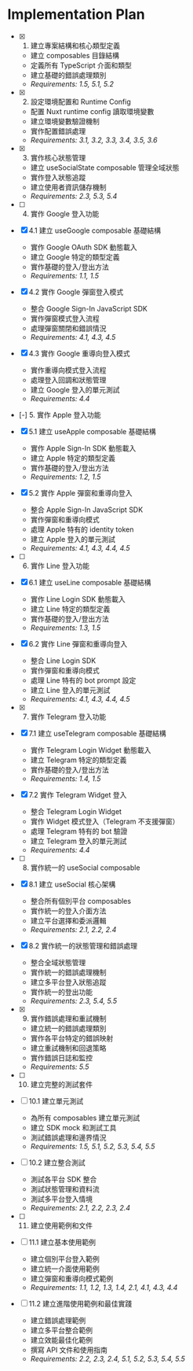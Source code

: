# Implementation Plan

- [x] 1. 建立專案結構和核心類型定義

  - 建立 composables 目錄結構
  - 定義所有 TypeScript 介面和類型
  - 建立基礎的錯誤處理類別
  - _Requirements: 1.5, 5.1, 5.2_

- [x] 2. 設定環境配置和 Runtime Config

  - 配置 Nuxt runtime config 讀取環境變數
  - 建立環境變數驗證機制
  - 實作配置錯誤處理
  - _Requirements: 3.1, 3.2, 3.3, 3.4, 3.5, 3.6_

- [x] 3. 實作核心狀態管理

  - 建立 useSocialState composable 管理全域狀態
  - 實作登入狀態追蹤
  - 建立使用者資訊儲存機制
  - _Requirements: 2.3, 5.3, 5.4_

- [ ] 4. 實作 Google 登入功能
- [x] 4.1 建立 useGoogle composable 基礎結構

  - 實作 Google OAuth SDK 動態載入
  - 建立 Google 特定的類型定義
  - 實作基礎的登入/登出方法
  - _Requirements: 1.1, 1.5_

- [x] 4.2 實作 Google 彈窗登入模式

  - 整合 Google Sign-In JavaScript SDK
  - 實作彈窗模式登入流程
  - 處理彈窗關閉和錯誤情況
  - _Requirements: 4.1, 4.3, 4.5_

- [x] 4.3 實作 Google 重導向登入模式

  - 實作重導向模式登入流程
  - 處理登入回調和狀態管理
  - 建立 Google 登入的單元測試
  - _Requirements: 4.4_

- [-] 5. 實作 Apple 登入功能

- [x] 5.1 建立 useApple composable 基礎結構

  - 實作 Apple Sign-In SDK 動態載入
  - 建立 Apple 特定的類型定義
  - 實作基礎的登入/登出方法
  - _Requirements: 1.2, 1.5_

- [x] 5.2 實作 Apple 彈窗和重導向登入

  - 整合 Apple Sign-In JavaScript SDK
  - 實作彈窗和重導向模式
  - 處理 Apple 特有的 identity token
  - 建立 Apple 登入的單元測試
  - _Requirements: 4.1, 4.3, 4.4, 4.5_

- [ ] 6. 實作 Line 登入功能
- [x] 6.1 建立 useLine composable 基礎結構

  - 實作 Line Login SDK 動態載入
  - 建立 Line 特定的類型定義
  - 實作基礎的登入/登出方法
  - _Requirements: 1.3, 1.5_

- [x] 6.2 實作 Line 彈窗和重導向登入

  - 整合 Line Login SDK
  - 實作彈窗和重導向模式
  - 處理 Line 特有的 bot prompt 設定
  - 建立 Line 登入的單元測試
  - _Requirements: 4.1, 4.3, 4.4, 4.5_

- [x] 7. 實作 Telegram 登入功能

- [x] 7.1 建立 useTelegram composable 基礎結構

  - 實作 Telegram Login Widget 動態載入
  - 建立 Telegram 特定的類型定義
  - 實作基礎的登入/登出方法
  - _Requirements: 1.4, 1.5_

- [x] 7.2 實作 Telegram Widget 登入

  - 整合 Telegram Login Widget
  - 實作 Widget 模式登入（Telegram 不支援彈窗）
  - 處理 Telegram 特有的 bot 驗證
  - 建立 Telegram 登入的單元測試
  - _Requirements: 4.4_

- [ ] 8. 實作統一的 useSocial composable
- [x] 8.1 建立 useSocial 核心架構

  - 整合所有個別平台 composables
  - 實作統一的登入介面方法
  - 建立平台選擇和委派邏輯
  - _Requirements: 2.1, 2.2, 2.4_

- [x] 8.2 實作統一的狀態管理和錯誤處理

  - 整合全域狀態管理
  - 實作統一的錯誤處理機制
  - 建立多平台登入狀態追蹤
  - 實作統一的登出功能
  - _Requirements: 2.3, 5.4, 5.5_

- [x] 9. 實作錯誤處理和重試機制


  - 建立統一的錯誤處理類別
  - 實作各平台特定的錯誤映射
  - 建立重試機制和回退策略
  - 實作錯誤日誌和監控
  - _Requirements: 5.5_

- [ ] 10. 建立完整的測試套件
- [ ] 10.1 建立單元測試

  - 為所有 composables 建立單元測試
  - 建立 SDK mock 和測試工具
  - 測試錯誤處理和邊界情況
  - _Requirements: 1.5, 5.1, 5.2, 5.3, 5.4, 5.5_

- [ ] 10.2 建立整合測試

  - 測試各平台 SDK 整合
  - 測試狀態管理和資料流
  - 測試多平台登入情境
  - _Requirements: 2.1, 2.2, 2.3, 2.4_

- [ ] 11. 建立使用範例和文件
- [ ] 11.1 建立基本使用範例

  - 建立個別平台登入範例
  - 建立統一介面使用範例
  - 建立彈窗和重導向模式範例
  - _Requirements: 1.1, 1.2, 1.3, 1.4, 2.1, 4.1, 4.3, 4.4_

- [ ] 11.2 建立進階使用範例和最佳實踐
  - 建立錯誤處理範例
  - 建立多平台整合範例
  - 建立效能最佳化範例
  - 撰寫 API 文件和使用指南
  - _Requirements: 2.2, 2.3, 2.4, 5.1, 5.2, 5.3, 5.4, 5.5_
